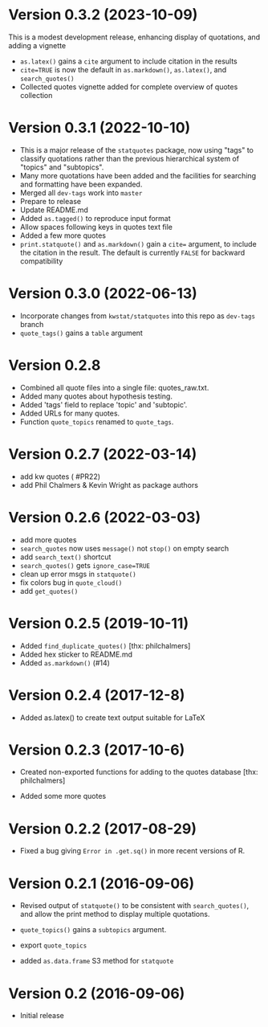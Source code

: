# Version 0.3.2 (2023-10-09)

This is a modest development release, enhancing display of quotations, and adding a vignette

- `as.latex()` gains a `cite` argument to include citation in the results
- `cite=TRUE` is now the default in `as.markdown()`, `as.latex()`, and  `search_quotes()`
- Collected quotes vignette added for complete overview of quotes collection

# Version 0.3.1 (2022-10-10)

- This is a major release of the `statquotes` package, now using "tags" to classify quotations rather than
the previous hierarchical system of "topics" and "subtopics".
- Many more quotations have been added and the facilities for searching and formatting have been expanded.
- Merged all `dev-tags` work into `master`
- Prepare to release
- Update README.md
- Added `as.tagged()` to reproduce input format
- Allow spaces following keys in quotes text file
- Added a few more quotes
- `print.statquote()` and `as.markdown()` gain a `cite=` argument, to include the citation in the result.  The default is currently `FALSE` for backward compatibility


# Version 0.3.0 (2022-06-13)

- Incorporate changes from `kwstat/statquotes` into this repo as `dev-tags` branch
- `quote_tags()` gains a `table` argument

# Version 0.2.8

- Combined all quote files into a single file: quotes_raw.txt.
- Added many quotes about hypothesis testing.
- Added 'tags' field to replace 'topic' and 'subtopic'.
- Added URLs for many quotes.
- Function `quote_topics` renamed to `quote_tags`.

# Version 0.2.7 (2022-03-14)

- add kw quotes ( #PR22)
- add Phil Chalmers & Kevin Wright as package authors

# Version 0.2.6 (2022-03-03)

- add more quotes
- `search_quotes` now uses `message()` not `stop()` on empty search
- add `search_text()` shortcut
- `search_quotes()` gets `ignore_case=TRUE`
- clean up error msgs in `statquote()`
- fix colors bug in `quote_cloud()`
- add `get_quotes()`

# Version 0.2.5 (2019-10-11)

- Added `find_duplicate_quotes()` [thx: philchalmers]
- Added hex sticker to README.md
- Added `as.markdown()` (#14)

# Version 0.2.4 (2017-12-8)

- Added as.latex() to create text output suitable for LaTeX

# Version 0.2.3 (2017-10-6)

- Created non-exported functions for adding to the quotes database [thx: philchalmers]

- Added some more quotes

# Version 0.2.2 (2017-08-29)

- Fixed a bug giving `Error in .get.sq()` in more recent versions of R.

# Version 0.2.1 (2016-09-06)

- Revised output of `statquote()` to be consistent with `search_quotes()`, and allow the print
  method to display multiple quotations.

- `quote_topics()` gains a `subtopics` argument.

- export `quote_topics`

- added `as.data.frame` S3 method for `statquote`

# Version 0.2 (2016-09-06)

- Initial release
